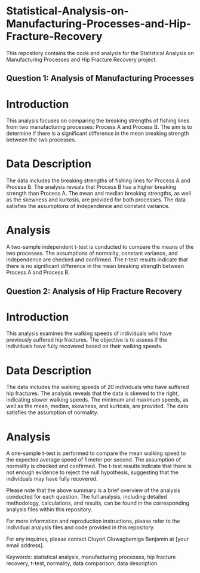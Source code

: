# Statistical-Analysis-on-Manufacturing-Processes-and-Hip-Fracture-Recovery
This repository contains the code and analysis for the Statistical Analysis on Manufacturing Processes and Hip Fracture Recovery project.

## Question 1: Analysis of Manufacturing Processes
# Introduction
This analysis focuses on comparing the breaking strengths of fishing lines from two manufacturing processes: Process A and Process B. The aim is to determine if there is a significant difference in the mean breaking strength between the two processes.

# Data Description
The data includes the breaking strengths of fishing lines for Process A and Process B. The analysis reveals that Process B has a higher breaking strength than Process A. The mean and median breaking strengths, as well as the skewness and kurtosis, are provided for both processes. The data satisfies the assumptions of independence and constant variance.

# Analysis
A two-sample independent t-test is conducted to compare the means of the two processes. The assumptions of normality, constant variance, and independence are checked and confirmed. The t-test results indicate that there is no significant difference in the mean breaking strength between Process A and Process B.

## Question 2: Analysis of Hip Fracture Recovery
# Introduction
This analysis examines the walking speeds of individuals who have previously suffered hip fractures. The objective is to assess if the individuals have fully recovered based on their walking speeds.

# Data Description
The data includes the walking speeds of 20 individuals who have suffered hip fractures. The analysis reveals that the data is skewed to the right, indicating slower walking speeds. The minimum and maximum speeds, as well as the mean, median, skewness, and kurtosis, are provided. The data satisfies the assumption of normality.

# Analysis
A one-sample t-test is performed to compare the mean walking speed to the expected average speed of 1 meter per second. The assumption of normality is checked and confirmed. The t-test results indicate that there is not enough evidence to reject the null hypothesis, suggesting that the individuals may have fully recovered.

Please note that the above summary is a brief overview of the analysis conducted for each question. The full analysis, including detailed methodology, calculations, and results, can be found in the corresponding analysis files within this repository.

For more information and reproduction instructions, please refer to the individual analysis files and code provided in this repository.

For any inquiries, please contact Oluyori Oluwagbemiga Benjamin at [your email address].

Keywords: statistical analysis, manufacturing processes, hip fracture recovery, t-test, normality, data comparison, data description
